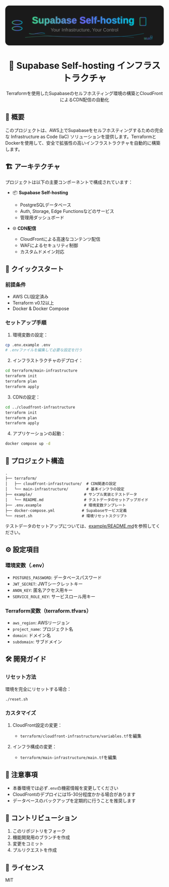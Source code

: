 <div align="center">

![Supabase Infrastructure](assets/header.svg)

# 🌟 Supabase Self-hosting インフラストラクチャ

Terraformを使用したSupabaseのセルフホスティング環境の構築とCloudFrontによるCDN配信の自動化

</div>

## 🎯 概要

このプロジェクトは、AWS上でSupabaseをセルフホスティングするための完全な Infrastructure as Code (IaC) ソリューションを提供します。TerraformとDockerを使用して、安全で拡張性の高いインフラストラクチャを自動的に構築します。

## 🏗️ アーキテクチャ

プロジェクトは以下の主要コンポーネントで構成されています：

- 📦 **Supabase Self-hosting**
  - PostgreSQLデータベース
  - Auth, Storage, Edge Functionsなどのサービス
  - 管理用ダッシュボード

- 🌐 **CDN配信**
  - CloudFrontによる高速なコンテンツ配信
  - WAFによるセキュリティ制御
  - カスタムドメイン対応

## 🚀 クイックスタート

### 前提条件

- AWS CLI設定済み
- Terraform v0.12以上
- Docker & Docker Compose

### セットアップ手順

1. 環境変数の設定：
```bash
cp .env.example .env
# .envファイルを編集して必要な設定を行う
```

2. インフラストラクチャのデプロイ：
```bash
cd terraform/main-infrastructure
terraform init
terraform plan
terraform apply
```

3. CDNの設定：
```bash
cd ../cloudfront-infrastructure
terraform init
terraform plan
terraform apply
```

4. アプリケーションの起動：
```bash
docker compose up -d
```

## 📁 プロジェクト構造

```plaintext
.
├── terraform/
│   ├── cloudfront-infrastructure/  # CDN関連の設定
│   └── main-infrastructure/        # 基本インフラの設定
├── example/                       # サンプル実装とテストデータ
│   └── README.md                  # テストデータのセットアップガイド
├── .env.example                   # 環境変数テンプレート
├── docker-compose.yml            # Supabaseサービス定義
└── reset.sh                      # 環境リセットスクリプト
```

テストデータのセットアップについては、[example/README.md](example/README.md)を参照してください。

## ⚙️ 設定項目

### 環境変数（.env）

- `POSTGRES_PASSWORD`: データベースパスワード
- `JWT_SECRET`: JWTシークレットキー
- `ANON_KEY`: 匿名アクセス用キー
- `SERVICE_ROLE_KEY`: サービスロール用キー

### Terraform変数（terraform.tfvars）

- `aws_region`: AWSリージョン
- `project_name`: プロジェクト名
- `domain`: ドメイン名
- `subdomain`: サブドメイン

## 🛠️ 開発ガイド

### リセット方法

環境を完全にリセットする場合：
```bash
./reset.sh
```

### カスタマイズ

1. CloudFront設定の変更：
   - `terraform/cloudfront-infrastructure/variables.tf`を編集

2. インフラ構成の変更：
   - `terraform/main-infrastructure/main.tf`を編集

## 📝 注意事項

- 本番環境では必ず`.env`の機密情報を変更してください
- CloudFrontのデプロイには15-30分程度かかる場合があります
- データベースのバックアップを定期的に行うことを推奨します

## 🤝 コントリビューション

1. このリポジトリをフォーク
2. 機能開発用のブランチを作成
3. 変更をコミット
4. プルリクエストを作成

## 📄 ライセンス

MIT
